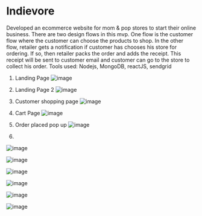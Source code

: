 # Indievore
Developed an ecommerce website for mom & pop stores to start their online business. There are two design flows in this mvp. One flow is the customer flow where the customer can choose the products to shop. In the other flow, retailer gets a notification if customer has chooses his store for ordering. If so, then retailer packs the order and adds the receipt. This receipt will be sent to customer email and customer can go to the store to collect his order.
Tools used: Nodejs, MongoDB, reactJS, sendgrid
1. Landing Page
![image](https://github.com/user-attachments/assets/2d77a856-5fdb-4a6f-91fe-f837af817943)

2. Landing Page 2
![image](https://github.com/user-attachments/assets/3bf4ff7c-f49b-4bde-a97b-9ca7a958943b)

3. Customer shopping page
![image](https://github.com/user-attachments/assets/5ee11b9a-79f5-4a64-94ca-d42946acc3cd)

5. Cart Page
![image](https://github.com/user-attachments/assets/625788e6-6aa8-4832-b6c5-19ff37b47437)

6. Order placed pop up
![image](https://github.com/user-attachments/assets/fd7fead9-be33-4dc6-a86e-abf18ee7c323)

7.
![image](https://github.com/user-attachments/assets/937605c3-2716-461f-b510-4f63236db74b)

![image](https://github.com/user-attachments/assets/fb45428a-28cc-4e65-a769-6fa5a9f72cdf)

![image](https://github.com/user-attachments/assets/f376c167-e9d0-470c-b9a0-64f7c5032ef2)

![image](https://github.com/user-attachments/assets/d658a0dd-6160-4e98-8a12-1614dbb5f5fe)

![image](https://github.com/user-attachments/assets/1de3d0d1-ba13-4dd1-9122-98e5111505b3)

![image](https://github.com/user-attachments/assets/ed3e4d2e-cf85-4210-943c-bfe92e755517)










